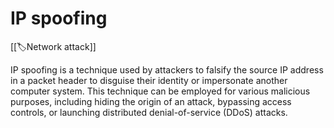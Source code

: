 
# IP spoofing

[[🏷️Network attack]]

IP spoofing is a technique used by attackers to falsify the source IP address in a packet header to disguise their identity or impersonate another computer system. This technique can be employed for various malicious purposes, including hiding the origin of an attack, bypassing access controls, or launching distributed denial-of-service (DDoS) attacks.

